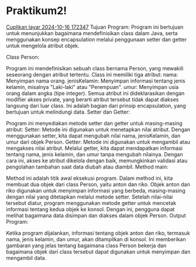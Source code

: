 # Praktikum2!
[Cuplikan layar 2024-10-16 172347](https://github.com/user-attachments/assets/d5fd5a42-78d8-452c-bb35-3b374cca6256)
Tujuan Program: Program ini bertujuan untuk menunjukkan bagaimana mendefinisikan class dalam Java, serta menggunakan konsep encapsulation melalui penggunaan setter dan getter untuk mengelola atribut objek.

Class Person:

Program ini mendefinisikan sebuah class bernama Person, yang mewakili seseorang dengan atribut tertentu.
Class ini memiliki tiga atribut:
nama: Menyimpan nama orang.
jenisKelamin: Menyimpan informasi tentang jenis kelamin, misalnya "Laki-laki" atau "Perempuan".
umur: Menyimpan usia orang dalam angka (tipe integer).
Semua atribut ini dideklarasikan dengan modifier akses private, yang berarti atribut tersebut tidak dapat diakses langsung dari luar class. Ini adalah bagian dari prinsip encapsulation, yang bertujuan untuk melindungi data.
Setter dan Getter:

Program ini menyediakan metode setter dan getter untuk masing-masing atribut:
Setter: Metode ini digunakan untuk menetapkan nilai atribut. Dengan menggunakan setter, kita dapat mengubah nilai nama, jenisKelamin, dan umur dari objek Person.
Getter: Metode ini digunakan untuk mengambil atau mengakses nilai atribut. Melalui getter, kita dapat mendapatkan informasi tentang nama, jenis kelamin, dan umur tanpa mengubah nilainya.
Dengan cara ini, akses ke atribut dikelola dengan baik, memungkinkan validasi atau pengolahan tambahan saat data diubah atau diambil.
Method main:

Method ini adalah titik awal eksekusi program. Dalam method ini, kita membuat dua objek dari class Person, yaitu anton dan riko.
Objek anton dan riko digunakan untuk menyimpan informasi yang berbeda, masing-masing dengan nilai yang ditetapkan melalui metode setter.
Setelah nilai-nilai tersebut diatur, program menggunakan metode getter untuk mencetak informasi tentang kedua objek ke konsol. Dengan ini, pengguna dapat melihat bagaimana data disimpan dan diakses dalam objek Person.
Output Program:

Ketika program dijalankan, informasi tentang objek anton dan riko, termasuk nama, jenis kelamin, dan umur, akan ditampilkan di konsol. Ini memberikan gambaran yang jelas tentang bagaimana class Person bekerja dan bagaimana objek dari class tersebut dapat digunakan untuk menyimpan dan mengambil data.

